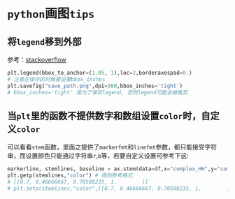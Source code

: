 # `python`画图`tips`

## 将`legend`移到外部

参考：[stackoverflow](https://stackoverflow.com/questions/30490740/move-legend-outside-figure-in-seaborn-tsplot)

```python
plt.legend(bbox_to_anchor=(1.05, 1),loc=2,borderaxespad=0.)
# 注意在保存的时候要设置bbox_inches
plt.savefig("save_path.png",dpi=300,bbox_inches='tight')
# bbox_inches='tight' 是为了保存legend, 否则legend可能会被裁剪
```

## 当`plt`里的函数不提供数字和数组设置`color`时，自定义`color`

可以看看`stem`函数，里面之提供了`markerfmt`和`linefmt`参数，都只能接受字符串，而设置颜色只能通过字符串`r`,`b`等，若要自定义设置可参考下这:

```python
markerline, stemlines, baseline = ax.stem(data=df,x="complex_HH",y="complex_PRIV",z=final_score)
plt.getp(stemlines,"color") # 得到参考格式
# [[0.7, 0.46666667, 0.70588235, 1.        ]]
# plt.setp(stemlines,"color",[[0.7, 0.46666667, 0.70588235, 1.        ]])
```